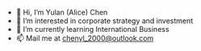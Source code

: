 - 👋 Hi, I’m Yulan (Alice) Chen
- 👀 I’m interested in corporate strategy and investment
- 🌱 I’m currently learning International Business
- 📫 Mail me at chenyl_2000@outlook.com

<!---
CyanideL1227/CyanideL1227 is a ✨ special ✨ repository because its `README.md` (this file) appears on your GitHub profile.
You can click the Preview link to take a look at your changes.
--->
